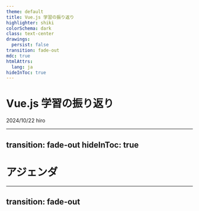 ```yaml
---
theme: default
title: Vue.js 学習の振り返り
highlighter: shiki
colorSchema: dark
class: text-center
drawings:
  persist: false
transition: fade-out
mdc: true
htmlAttrs:
  lang: ja
hideInToc: true
---
```


# <span class="text-green-600">Vue.js</span> 学習の振り返り<carbon-logo-vue />
<div>
  <span class="mr-6">2024/10/22</span>
  <span>hiro</span>
</div>
<div class="abs-br m-6 flex gap-0">
  <a href="https://x.com/hiro_xre" target="_blank" alt="GitHub" title="Open in X"
    class="text-xl slidev-icon-btn opacity-50 !border-none !hover:text-white">
    <carbon-logo-x />
  </a>
  <a href="https://github.com/xrealizex" target="_blank" alt="GitHub" title="Open in GitHub"
    class="text-xl slidev-icon-btn opacity-50 !border-none !hover:text-white">
    <carbon-logo-github />
  </a>
</div>

---
transition: fade-out
hideInToc: true
---

# アジェンダ

<Toc />

---
transition: fade-out
---

<Title title="はじめに" tag="h1" />
<div class="mt-10">
  <p>Vue.jsの学習を振り返り......</p>
  <p>どのような学習したか</p>
  <p>どのようなことがあったか</p>
  <p>について話していきます</p>
  <p>少しでも参考になるものがあれば幸いです！</p>
</div>

---
transition: fade-out
---

<Title title="チュートリアル" tag="h1" />

https://ja.vuejs.org/tutorial/#step-1

実はチュートリアルのはじめに大事なことが書いてありました
> このチュートリアルの目的はブラウザーで Vue で作業することがどのような感じなのかいち早く体験してもらうことです。網羅的な内容を目指すものではないため、すべてを理解してから次に進む必要はありません。しかしながら、すべてを完了したあと、各項目についてより詳しく説明しているガイドを必ずお読みください。

ここで大事な部分は
> すべてを完了したあと、各項目についてより詳しく説明しているガイドを必ずお読みください。

です

**ガイド**読んでいますか？

---
transition: fade-out
layout: image
image: ./public/images/computed.png
---

---
transition: fade-out
layout: image
image: ./public/images/computed-guide.png
---

---
transition: fade-out
hideInToc: true
---

<Title title="つまり？" tag="h1" />


何が言いたいかというと...

今からでもチュートリアル内のリンクを追っていくだけで得られるものがあるはず

先ほどの例ではcomputed定義とメソッド定義でどのような違いがあるか認識できました！

---
transition: fade-out
hideInToc: true
---

<Title title="まとめ" tag="h1" />

実際ここまで知らなくても動作上は問題ない場合が多いけど......

* Vueが提供してくれているもの（computedなど）の特徴を知っておくことで

* 各APIやビルトインの**正しい使い方**を理解し

* Vueのエコシステムの恩恵を最大限享受できる

と思います

プロダクトをどんどんスマートにしていきましょう！

---
transition: fade-out
---

<Title title="chibivue" tag="h1" />

https://ubugeeei.github.io/chibivue/

著者はubugeeei (うぶげ)さん

chibivueとは？

> * Vue.js についての理解を深める
>
>   Vue.js とは何なのか? どのような構成で成り立っているのか?
> * Vue.js の基本的な機能を実装できるようになる
>
>   実際に基本的な機能を実装してみる
> * vuejs/core のソースコードを読めるようになる
>
>   実装と本家のコードとの関連を把握して，実際にどんな実装になっているのかを把握する

何やら難しそう......🤔

---
transition: fade-out
hideInToc: true
---

<Title title="当時の悩み" tag="h1" />

<div class="mt-10">
  <p>実際難しいです（まだ全然完走できていない）</p>
  <p>しかしそれ以上に楽しいです</p>
  <p>いずれにせよ......</p>
  <p>業務では出会わない設計手法・コードが盛りだくさん</p>
  <p><span class="text-green-600" font-bold>ひとりで理解する</span>のは難しい</p>
  <p>どうしよう......🤔</p>
</div>

---
layout: two-cols
transition: fade-out
hideInToc: true
---

<Title title="ペアプロ？" tag="h1" />

<div class="mt-10">
  <p>そんなとき......</p>
  <p>著者の<span class="text-green-600" font-bold>ubugeeeiさん</span>に</p>
  <p>直接教えて頂く機会がありました！</p>
  <p>私にとって本当に貴重な経験でした（超絶感謝）</p>
</div>

::right::

<Tweet id="1796856202569331006" scale="0.95" />

---
transition: fade-out
hideInToc: true
---

<Title title="どうだった？" tag="h1" />

<div class="mt-10">
  <ul>
    <li>DI・DIPのおおまかな理解が得られた</li>
    <li>Vue.js/coreのディレクトリ構成が理解できVueがより楽しくなった
      <ul>
        <li><span class="text-green-600" font-bold>ドキュメントにない部分で詰まった時にソースコードを読みにいけるようになった</span></li>
      </ul>
    </li>
    <li>普段書かないコードに触れることで思考の幅が広がった</li>
    <li>刺激になった</li>
    <li>Vueコミュニティに貢献したいと思うようになった</li>
  </ul>
</div>

---
layout: two-cols
transition: fade-out
hideInToc: true
---

<Title title="ちょっと恩返し" tag="h1" />

<div class="mt-10">
  <p>恩返しの第一歩として記事を書きました</p>
  <a href="https://zenn.dev/comm_vue_nuxt/articles/413285d321e495">vuejs/core のソースコードを探検する楽しさ</a>
  <p>記事を書くことで得られたことは</p>
  <ul>
    <li>理解できたことの整理</li>
    <li>アウトプットによる理解の深堀り</li>
    <li>自身の認知向上</li>
    <li>Vueコミュニティの認知（Vueコミュニティへの貢献）</li>
  </ul>
</div>

::right::

<Tweet id="1797837074244210811" scale="0.75" />

---
transition: fade-out
hideInToc: true
---

<Title title="所感" tag="h1" />

<div class="mt-10">
  <p>自分だけしか知らないなんてことはないですし</p>
  <p><span class="text-green-600" font-bold>コミュニティへの貢献</span>にもなるので</p>
  <p>アウトプットの大切さを実感しました</p>
</div>

---
transition: fade-out
hideInToc: true
---

<Title title="まとめ" tag="h1" />

<div class="mt-10">
  <p>何が言いたいかというと......</p>
  <br>
  <ul>
    <li>chibivueを通してVueの内部実装が大まかに分かる
      <ul>
        <li><span class="text-green-600" font-bold>Vueがより楽しくなる</span></li>
      </ul>
    </li>
    <li>分からないことがあったら行動を起こしてみる
      <ul>
        <li>誰かしら助けてくれるはず</li>
        <li>自己成長のチャンスになる</li>
      </ul>
    </li>
    <li>アウトプットしてみる
      <ul>
        <li><span class="text-green-600" font-bold>コミュニティに貢献できる</span></li>
        <li>誰か見てくれている（今回の登壇も記事がきっかけでした）</li>
      </ul>
    </li>
  </ul>
</div>

---
transition: fade-out
hideInToc: true
---

<Title title="補足" tag="h1" />

<div class="mt-10">
  <p>chibivueにはDiscord Serverがあります！</p>
  <a href="https://discord.gg/aVHvmbmSRy">https://discord.gg/aVHvmbmSRy</a>
  <p><span class="text-green-600" font-bold>参加するだけで</span>得られることが多いです</p>
  <p>参加しない理由がないです</p>
  <p>何が得られるかは是非ご自身の目でご確認を！</p>
</div>

---
transition: fade-out
---

<Title title="イベント参加" tag="h1" />

<div class="mt-10">
  <p>以下の目的を持ってイベントに参加していました</p>
  <br>
  <ul>
    <li>エンジニアとしてキャリアスタートしたばかりで知り合いがいない
      <ul>
        <li>知り合いが欲しい</li>
      </ul>
    </li>
    <li>社内のエンジニアとしか技術的な交流がない
      <ul>
        <li>価値観や技術レベルを俯瞰したい</li>
      </ul>
    </li>
    <li>自己学習のモチベーションが続かない
      <ul>
        <li>刺激や危機感を得たい</li>
      </ul>
    </li>
    <li>無理のないスケジュールで
      <ul>
        <li>イベント参加を苦にしたくない</li>
      </ul>
    </li>
  </ul>
</div>

---
layout: two-cols
transition: fade-out
hideInToc: true
---

<Title class="text-green-600" title="Vue.js v-tokyo Meetup #19" tag="h1" />

<div class="mt-5">
  <p>2024/03/06(水) @株式会社オプティム</p>
  <p>メインセッション: Vue 3.4</p>
  <br>
  <p>はじめて参加したオフラインイベント</p>
  <p>この頃はセッションの内容をあまり理解できていなかった</p>
  <p>Xで交流のあった方何人かと顔合わせできた</p>
  <p>雰囲気を楽しんでいた</p>
</div>

::right::

<Tweet id="1765316995904606552" scale="0.85" />

---
transition: fade-out
hideInToc: true
---

<Title title="どうだった？" tag="h1" />

<div class="mt-10">
  <ul>
    <li>純粋に楽しかった</li>
    <li>温たかいコミュニティだなと感じた</li>
    <li>自身の情報感度の低さを痛感した</li>
    <li>自身の技術力の低さを痛感した</li>
  </ul>
  <p>次も行きたい！</p>
  <p>もっと頑張らないと！</p>
</div>

---
layout: two-cols
transition: fade-out
hideInToc: true
---

<Title class="text-green-600" title="Vue.js v-tokyo Meetup #21" tag="h1" />

<div class="mt-5">
  <p>2024/07/26(金) @Pleasanter Lounge</p>
  <p>メインセッション: Nuxt4</p>
  <br>
  <p>Vue関連では2回目の参加となったイベント</p>
  <p>Nuxtなんもわからん状態だったので必死にキャッチアップした記憶</p>
  <p>各セッションの内容が大体分かるようになっていて少し成長を感じた</p>
  <p>知り合いも少し増えていた</p>
</div>

::right::

<Tweet id="1816063578866352515" scale="0.95" cards="hidden"/>

---
transition: fade-out
hideInToc: true
---

<Title title="どうだった？" tag="h1" />

<div class="mt-10">
  <ul>
    <li>コミュニティの温たかさを再認識した</li>
    <li>技術面でも楽しめるようになっていた</li>
    <li>情報感度が上がっていた</li>
  </ul>
  <p>セッション楽しい！</p>
  <p>コミュニティ楽しい！</p>
</div>

---
layout: two-cols
transition: fade-out
hideInToc: true
---

<Title class="text-green-600" title="Vue Fes Japan 2024" tag="h1" />

<div class="mt-5">
  <p>2024/10/19(土)</p>
  <p>@大手町プレイス ホール＆カンファレンス</p>
  <br>
  <p>今年一番のイベント</p>
  <p>全てにおいて最高に楽しかった</p>
  <p>スタッフとして参加したのははじめて</p>
</div>

::right::

<Tweet id="1847453039223066870" scale="1.00" />

---
transition: fade-out
hideInToc: true
---

<Title title="どうだった？" tag="h1" />

<div class="mt-10">
  <ul>
    <li>会場が大きくてびっくりした</li>
    <li>参加者が多くてびっくりした</li>
    <li>熱量がすごくてびっくりした</li>
    <li>海外の著名人が近くにいてびっくりした</li>
    <li>びっくりし過ぎて気を失ってしまった</li>
  </ul>
</div>

---
transition: fade-out
hideInToc: true
---

<Title title="支えてくれている人がいる" tag="h1" />

<div class="mt-10">
  <p>これだけの規模のイベントを準備・実行するにはどれだけの時間や苦労がかかるか</p>
  <p><span class="text-green-600" font-bold>仕事もある中で</span>イベント準備もしてくれている</p>
  <p>そういった方々がいる中で楽しさや便利さを享受している</p>
</div>

---
transition: fade-out
hideInToc: true
---

<Title title="まとめ" tag="h1" />

<div class="mt-10">
  <p>何が言いたいかというと......</p>
  <p>そういったことに気づけたなら支える側になりたい</p>
  <p>コミュニティ支援もOSSコントリビュートも</p>
  <p><span class="text-green-600" font-bold>できることから</span>はじめたい</p>
  <p>これを聞いて頂いている方も是非Vueコミュニティへ</p>
  <p>人としても成長できると思います！</p>
</div>

---
transition: fade-out
---

<Title title="終わりに" tag="h1" />

---

# Components

<div grid="~ cols-2 gap-4">
<div>

You can use Vue components directly inside your slides.

We have provided a few built-in components like `<Tweet/>` and `<Youtube/>` that you can use directly. And adding your custom components is also super easy.

```html
<Counter :count="10" />
```

<!-- ./components/Counter.vue -->
<Counter :count="10" m="t-4" />

Check out [the guides](https://sli.dev/builtin/components.html) for more.

</div>
<div>

```html
<Tweet id="1390115482657726468" />
```

<Tweet id="1390115482657726468" scale="0.65" />

</div>
</div>

<!--
Presenter note with **bold**, *italic*, and ~~striked~~ text.

Also, HTML elements are valid:
<div class="flex w-full">
  <span style="flex-grow: 1;">Left content</span>
  <span>Right content</span>
</div>
-->

---
class: px-20
---

# Themes

Slidev comes with powerful theming support. Themes can provide styles, layouts, components, or even configurations for tools. Switching between themes by just **one edit** in your frontmatter:

<div grid="~ cols-2 gap-2" m="t-2">

```yaml
---
theme: default
---
```

```yaml
---
theme: seriph
---
```

<img border="rounded" src="https://github.com/slidevjs/themes/blob/main/screenshots/theme-default/01.png?raw=true" alt="">

<img border="rounded" src="https://github.com/slidevjs/themes/blob/main/screenshots/theme-seriph/01.png?raw=true" alt="">

</div>

Read more about [How to use a theme](https://sli.dev/guide/theme-addon#use-theme) and
check out the [Awesome Themes Gallery](https://sli.dev/resources/theme-gallery).

---

# Clicks Animations

You can add `v-click` to elements to add a click animation.

<div v-click>

This shows up when you click the slide:

```html
<div v-click>This shows up when you click the slide.</div>
```

</div>

<br>

<v-click>

The <span v-mark.red="3"><code>v-mark</code> directive</span>
also allows you to add
<span v-mark.circle.orange="4">inline marks</span>
, powered by [Rough Notation](https://roughnotation.com/):

```html
<span v-mark.underline.orange>inline markers</span>
```

</v-click>

<div mt-20 v-click>

[Learn more](https://sli.dev/guide/animations#click-animation)

</div>

---

# Motions

Motion animations are powered by [@vueuse/motion](https://motion.vueuse.org/), triggered by `v-motion` directive.

```html
<div
  v-motion
  :initial="{ x: -80 }"
  :enter="{ x: 0 }"
  :click-3="{ x: 80 }"
  :leave="{ x: 1000 }"
>
  Slidev
</div>
```

<div class="w-60 relative">
  <div class="relative w-40 h-40">
    <img
      v-motion
      :initial="{ x: 800, y: -100, scale: 1.5, rotate: -50 }"
      :enter="final"
      class="absolute inset-0"
      src="https://sli.dev/logo-square.png"
      alt=""
    />
    <img
      v-motion
      :initial="{ y: 500, x: -100, scale: 2 }"
      :enter="final"
      class="absolute inset-0"
      src="https://sli.dev/logo-circle.png"
      alt=""
    />
    <img
      v-motion
      :initial="{ x: 600, y: 400, scale: 2, rotate: 100 }"
      :enter="final"
      class="absolute inset-0"
      src="https://sli.dev/logo-triangle.png"
      alt=""
    />
  </div>

  <div
    class="text-5xl absolute top-14 left-40 text-[#2B90B6] -z-1"
    v-motion
    :initial="{ x: -80, opacity: 0}"
    :enter="{ x: 0, opacity: 1, transition: { delay: 2000, duration: 1000 } }">
    Slidev
  </div>
</div>

<!-- vue script setup scripts can be directly used in markdown, and will only affects current page -->
<script setup lang="ts">
const final = {
  x: 0,
  y: 0,
  rotate: 0,
  scale: 1,
  transition: {
    type: 'spring',
    damping: 10,
    stiffness: 20,
    mass: 2
  }
}
</script>

<div
  v-motion
  :initial="{ x:35, y: 30, opacity: 0}"
  :enter="{ y: 0, opacity: 1, transition: { delay: 3500 } }">

[Learn more](https://sli.dev/guide/animations.html#motion)

</div>

---

# LaTeX

LaTeX is supported out-of-box. Powered by [KaTeX](https://katex.org/).

<div h-3 />

Inline $\sqrt{3x-1}+(1+x)^2$

Block
$$ {1|3|all}
\begin{aligned}
\nabla \cdot \vec{E} &= \frac{\rho}{\varepsilon_0} \\
\nabla \cdot \vec{B} &= 0 \\
\nabla \times \vec{E} &= -\frac{\partial\vec{B}}{\partial t} \\
\nabla \times \vec{B} &= \mu_0\vec{J} + \mu_0\varepsilon_0\frac{\partial\vec{E}}{\partial t}
\end{aligned}
$$

[Learn more](https://sli.dev/features/latex)

---

# Diagrams

You can create diagrams / graphs from textual descriptions, directly in your Markdown.

<div class="grid grid-cols-4 gap-5 pt-4 -mb-6">

```mermaid {scale: 0.5, alt: 'A simple sequence diagram'}
sequenceDiagram
    Alice->John: Hello John, how are you?
    Note over Alice,John: A typical interaction
```

```mermaid {theme: 'neutral', scale: 0.8}
graph TD
B[Text] --> C{Decision}
C -->|One| D[Result 1]
C -->|Two| E[Result 2]
```

```mermaid
mindmap
  root((mindmap))
    Origins
      Long history
      ::icon(fa fa-book)
      Popularisation
        British popular psychology author Tony Buzan
    Research
      On effectiveness<br/>and features
      On Automatic creation
        Uses
            Creative techniques
            Strategic planning
            Argument mapping
    Tools
      Pen and paper
      Mermaid
```

```plantuml {scale: 0.7}
@startuml

package "Some Group" {
  HTTP - [First Component]
  [Another Component]
}

node "Other Groups" {
  FTP - [Second Component]
  [First Component] --> FTP
}

cloud {
  [Example 1]
}

database "MySql" {
  folder "This is my folder" {
    [Folder 3]
  }
  frame "Foo" {
    [Frame 4]
  }
}

[Another Component] --> [Example 1]
[Example 1] --> [Folder 3]
[Folder 3] --> [Frame 4]

@enduml
```

</div>

Learn more: [Mermaid Diagrams](https://sli.dev/features/mermaid) and [PlantUML Diagrams](https://sli.dev/features/plantuml)

---
foo: bar
dragPos:
  square: 691,32,167,_,-16
---

# Draggable Elements

Double-click on the draggable elements to edit their positions.

<br>

###### Directive Usage

```md
<img v-drag="'square'" src="https://sli.dev/logo.png">
```

<br>

###### Component Usage

```md
<v-drag text-3xl>
  <carbon:arrow-up />
  Use the `v-drag` component to have a draggable container!
</v-drag>
```

<v-drag pos="663,206,261,_,-15"undefinedundefinedundefined>
  <div text-center text-3xl border border-main rounded>
    Double-click me!
  </div>
</v-drag>

<img v-drag="'square'" src="https://sli.dev/logo.png">

###### Draggable Arrow

```md
<v-drag-arrow two-way />
```

<v-drag-arrow pos="67,452,253,46" two-way op70 />

---

# Monaco Editor

Slidev provides built-in Monaco Editor support.

Add `{monaco}` to the code block to turn it into an editor:

```ts {monaco}
import { ref } from 'vue'
import { emptyArray } from './external'

const arr = ref(emptyArray(10))
```

Use `{monaco-run}` to create an editor that can execute the code directly in the slide:

```ts {monaco-run}
import { version } from 'vue'
import { emptyArray, sayHello } from './external'

sayHello()
console.log(`vue ${version}`)
console.log(emptyArray<number>(10).reduce(fib => [...fib, fib.at(-1)! + fib.at(-2)!], [1, 1]))
```

---
layout: center
class: text-center
---

# Learn More

[Documentation](https://sli.dev) · [GitHub](https://github.com/slidevjs/slidev) · [Showcases](https://sli.dev/resources/showcases)

<PoweredBySlidev mt-10 />
